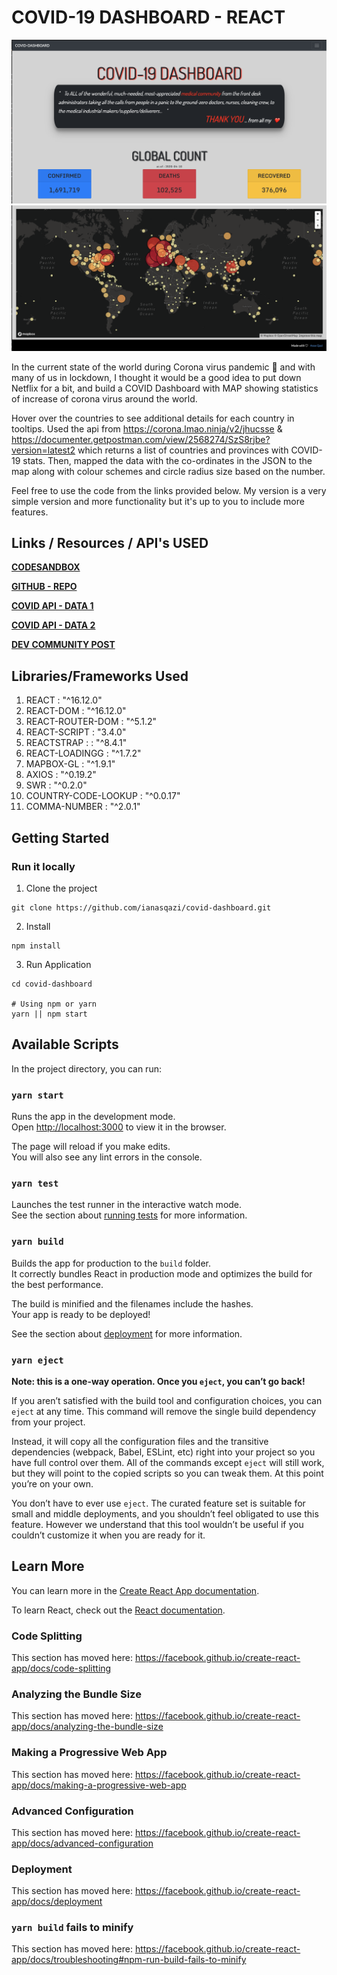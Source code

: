 # COVID-19 DASHBOARD - REACT

![COVID-19 DASHBOARD - REACT](screenshots/1.png)
![COVID-19 DASHBOARD - REACT](screenshots/2.png)

In the current state of the world during Corona virus pandemic 🦠 and with many of us in lockdown, I thought it would be a good idea to put down Netflix for a bit, and build a COVID Dashboard with MAP showing statistics of increase of corona virus around the world. 

Hover over the countries to see additional details for each country in tooltips. Used the api from  https://corona.lmao.ninja/v2/jhucsse & https://documenter.getpostman.com/view/2568274/SzS8rjbe?version=latest2 which returns a list of countries and provinces with COVID-19 stats. Then, mapped the data with the co-ordinates in the JSON to the map along with colour schemes and circle radius size based on the number. 

Feel free to use the code from the links provided below. My version is a very simple version and more functionality but it's up to you to include more features. 

## Links / Resources / API's USED

**[CODESANDBOX](https://codesandbox.io/s/covid19-dashboard-kmv7r)** 

**[GITHUB - REPO](https://github.com/ianasqazi/covid-dashboard)** 

**[COVID API  - DATA 1](https://docs.corona.lmao-xd.wtf/version-2)** 

**[COVID API  - DATA 2](https://documenter.getpostman.com/view/2568274/SzS8rjbe?version=latest2)** 

**[DEV COMMUNITY POST](https://dev.to/alemesa/how-to-create-a-covid-19-map-with-mapbox-and-react-3jgf)** 


## Libraries/Frameworks Used 

1. REACT : "^16.12.0"
2. REACT-DOM : "^16.12.0"
3. REACT-ROUTER-DOM : "^5.1.2"
4. REACT-SCRIPT : "3.4.0"
5. REACTSTRAP : : "^8.4.1"
6. REACT-LOADINGG : "^1.7.2"
7. MAPBOX-GL : "^1.9.1"
8. AXIOS : "^0.19.2"
9. SWR : "^0.2.0"
10. COUNTRY-CODE-LOOKUP : "^0.0.17"
11. COMMA-NUMBER : "^2.0.1"


## Getting Started

### Run it locally

1. Clone the project

```
git clone https://github.com/ianasqazi/covid-dashboard.git
```

2. Install 

```
npm install 
```

3. Run Application 

```
cd covid-dashboard

# Using npm or yarn
yarn || npm start
```

## Available Scripts

In the project directory, you can run:

### `yarn start`

Runs the app in the development mode.<br />
Open [http://localhost:3000](http://localhost:3000) to view it in the browser.

The page will reload if you make edits.<br />
You will also see any lint errors in the console.

### `yarn test`

Launches the test runner in the interactive watch mode.<br />
See the section about [running tests](https://facebook.github.io/create-react-app/docs/running-tests) for more information.

### `yarn build`

Builds the app for production to the `build` folder.<br />
It correctly bundles React in production mode and optimizes the build for the best performance.

The build is minified and the filenames include the hashes.<br />
Your app is ready to be deployed!

See the section about [deployment](https://facebook.github.io/create-react-app/docs/deployment) for more information.

### `yarn eject`

**Note: this is a one-way operation. Once you `eject`, you can’t go back!**

If you aren’t satisfied with the build tool and configuration choices, you can `eject` at any time. This command will remove the single build dependency from your project.

Instead, it will copy all the configuration files and the transitive dependencies (webpack, Babel, ESLint, etc) right into your project so you have full control over them. All of the commands except `eject` will still work, but they will point to the copied scripts so you can tweak them. At this point you’re on your own.

You don’t have to ever use `eject`. The curated feature set is suitable for small and middle deployments, and you shouldn’t feel obligated to use this feature. However we understand that this tool wouldn’t be useful if you couldn’t customize it when you are ready for it.

## Learn More

You can learn more in the [Create React App documentation](https://facebook.github.io/create-react-app/docs/getting-started).

To learn React, check out the [React documentation](https://reactjs.org/).

### Code Splitting

This section has moved here: https://facebook.github.io/create-react-app/docs/code-splitting

### Analyzing the Bundle Size

This section has moved here: https://facebook.github.io/create-react-app/docs/analyzing-the-bundle-size

### Making a Progressive Web App

This section has moved here: https://facebook.github.io/create-react-app/docs/making-a-progressive-web-app

### Advanced Configuration

This section has moved here: https://facebook.github.io/create-react-app/docs/advanced-configuration

### Deployment

This section has moved here: https://facebook.github.io/create-react-app/docs/deployment

### `yarn build` fails to minify

This section has moved here: https://facebook.github.io/create-react-app/docs/troubleshooting#npm-run-build-fails-to-minify
